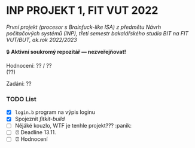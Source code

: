 # INP PROJEKT 1, FIT VUT 2022

*První projekt (procesor s Brainfuck-like ISA) z předmětu Návrh počítačových systémů (INP), třetí semestr bakalářského studia BIT na FIT VUT/BUT, ak.rok 2022/2023*

🔒 **Aktivní soukromý repozitář — nezveřejňovat!**

Hodnocení: ?? / ??<br>(??)

Zadání: ??

### TODO List

- [X] `login.b` program na výpis loginu
- [X] Spojeznit *fitkit-build*
- [ ] Nějáké kouzlo, WTF je tenhle projekt??? :panik:
- [ ] ⏰ Deadline 13.11.
- [ ] ⏰ Hodnocení